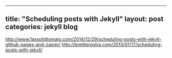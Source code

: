 ----
title: "Scheduling posts with Jekyll"
layout: post
categories: jekyll blog
----

http://www.1pxsolidtomato.com/2014/12/29/scheduling-posts-with-jekyll-github-pages-and-zapier/
http://brettterpstra.com/2013/01/17/scheduling-posts-with-jekyll/

